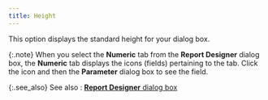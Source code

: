 ```yaml
---
title: Height
---
```



This option displays the standard height for your dialog box.


{:.note}
When you select the **Numeric**  tab from the **Report Designer** dialog  box, the **Numeric** tab displays  the icons (fields) pertaining to the tab. Click the icon and then the  **Parameter** dialog box to see the  field.


{:.see_also}
See also
: [**Report Designer** dialog box](JavaScript:RelatedTopics1.Click())<!--Metadata type="DesignerControl" startspan
<object CLASSID="clsid:ADB880A6-D8FF-11CF-9377-00AA003B7A11"
	ID=RelatedTopics1
	TYPE="application/x-oleobject">
</object>-->

<object classid="clsid:ADB880A6-D8FF-11CF-9377-00AA003B7A11" id="RelatedTopics1" type="application/x-oleobject"> 
 <param name="Command" value="Related Topics">
<param name="Window" value="second">
<param name="Item1" value="Report Designer dialog box;{{site.rmgr_chm}}/manager/window/creating-reports/parameter-interface/the-report-designer/report_parameter_dialog_designer.html">
</object><!--Metadata type="DesignerControl" endspan-->

